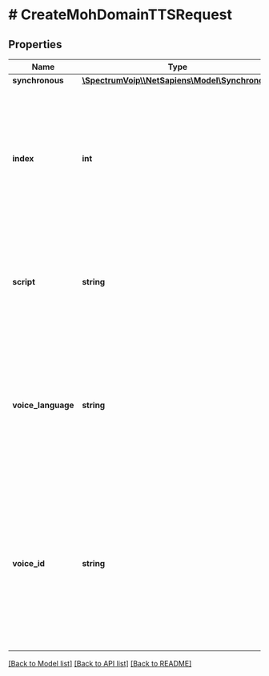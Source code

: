 # # CreateMohDomainTTSRequest

## Properties

Name | Type | Description | Notes
------------ | ------------- | ------------- | -------------
**synchronous** | [**\SpectrumVoip\\\\NetSapiens\Model\Synchronous**](Synchronous.md) |  |
**index** | **int** | The index of the file, Example \&quot;2\&quot; for greeting 2. In create (POST) requests index cab be omitted and the API will select a new index automatically. | [optional]
**script** | **string** | This is a simple explanation of what the audio is and can include what is said in the audio file for explanation. |
**voice_language** | **string** | This is the language that can be requested when using TTS feature. Leave of to have API lookup configs from the defaults or domain specific configs. | [optional] [default to 'en-US']
**voice_id** | **string** | This value will allow you to select the voice to be used for TTS applications. Value must be valid or will cause errors. leave off request to have the API lookup defaults from system and/or domain. | [optional] [default to 'en-US-Wavenet-C']

[[Back to Model list]](../../README.md#models) [[Back to API list]](../../README.md#endpoints) [[Back to README]](../../README.md)
